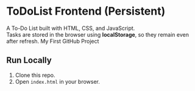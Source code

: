 # ToDoList Frontend (Persistent)

A To-Do List built with HTML, CSS, and JavaScript.  
Tasks are stored in the browser using **localStorage**, so they remain even after refresh.
My First GitHub Project
## Run Locally
1. Clone this repo.
2. Open `index.html` in your browser.
